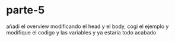 # parte-5
añadi el overview modificando el head y el body, cogi el ejemplo y modifique el codigo y las variables y ya estaria todo acabado
